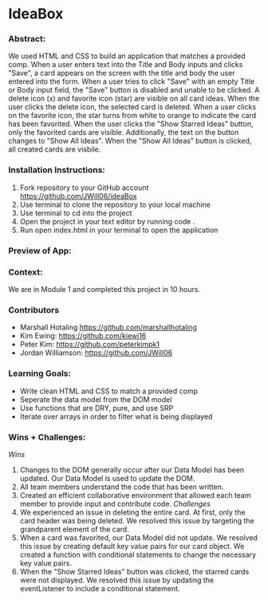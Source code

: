 # IdeaBox

### Abstract:
We used HTML and CSS to build an application that matches a provided comp. When a user enters text into the Title and Body inputs and clicks "Save", a card appears on the screen with the title and body the user entered into the form. When a user tries to click "Save" with an empty Title or Body input field, the "Save" button is disabled and unable to be clicked. A delete icon (x) and favorite icon (star) are visible on all card ideas. When the user clicks the delete icon, the selected card is deleted. When a user clicks on the favorite icon, the star turns from white to orange to indicate the card has been favorited. When the user clicks the "Show Starred Ideas" button, only the favorited cards are visible. Additionally, the text on the button changes to "Show All Ideas". When the "Show All Ideas" button is clicked, all created cards are visbile. 

### Installation Instructions:
1. Fork repository to your GitHub account https://github.com/JWill06/ideaBox 
2. Use terminal to clone the repository to your local machine
3. Use terminal to cd into the project
4. Open the project in your text editor by running code . 
5. Run open index.html in your terminal to open the application

### Preview of App:

### Context:
We are in Module 1 and completed this project in 10 hours.

### Contributors
* Marshall Hotaling https://github.com/marshallhotaling
* Kim Ewing: https://github.com/kiewi16 
* Peter Kim: https://github.com/peterkimpk1
* Jordan Williamson: https://github.com/JWill06

### Learning Goals:
* Write clean HTML and CSS to match a provided comp
* Seperate the data model from the DOM model
* Use functions that are DRY, pure, and use SRP
* Iterate over arrays in order to filter what is being displayed 

### Wins + Challenges:
*Wins*
  1. Changes to the DOM generally occur after our Data Model has been updated. Our Data Model is used to update the DOM.
  2. All team members understand the code that has been written.
  3. Created an efficient collaborative environment that allowed each team member to provide input and contribute code. 
*Challenges*
  1. We experienced an issue in deleting the entire card. At first, only the card header was being deleted. We resolved this issue by targeting the grandparent element of the card. 
  2. When a card was favorited, our Data Model did not update. We resolved this issue by creating default key value pairs for our card object. We created a function with conditional statements to change the necessary key value pairs.
  3. When the "Show Starred Ideas" button was clicked, the starred cards were not displayed. We resolved this issue by updating the eventListener to include a conditional statement. 
     
